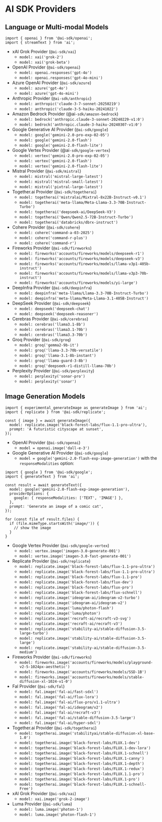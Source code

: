 # AI SDK Providers

## Language or Multi-modal Models

```
import { openai } from '@ai-sdk/openai';
import { streamText } from 'ai';
```

- xAI Grok Provider (`@ai-sdk/xai`)
  - `model: xai('grok-2')`
  - `model: xai('grok-beta')`
- OpenAI Provider (`@ai-sdk/openai`)
  - `model: openai.responses('gpt-4o')`
  - `model: openai.responses('gpt-4o-mini')`
- Azure OpenAI Provider (`@ai-sdk/azure`)
  - `model: azure('gpt-4o')`
  - `model: azure('gpt-4o-mini')`
- Anthropic Provider (`@ai-sdk/anthropic`)
  - `model: anthropic('claude-3-7-sonnet-20250219')`
  - `model: anthropic('claude-3-5-haiku-20241022')`
- Amazon Bedrock Provider (@ai`-sdk/amazon-bedrock`)
  - `model: bedrock('anthropic.claude-3-sonnet-20240229-v1:0')`
  - `model: bedrock('anthropic.claude-3-haiku-20240307-v1:0')`
- Google Generative AI Provider (`@ai-sdk/google`)
  - `model: google('gemini-2.0-pro-exp-02-05')`
  - `model: google('gemini-2.0-flash')`
  - `model: google('gemini-2.0-flash-lite')`
- Google Vertex Provider (@ai`-sdk/google-vertex`)
  - `model: vertex('gemini-2.0-pro-exp-02-05')`
  - `model: vertex('gemini-2.0-flash')`
  - `model: vertex('gemini-2.0-flash-lite')`
- Mistral Provider (`@ai-sdk/mistral`)
  - `model: mistral('mistral-large-latest')`
  - `model: mistral('mistral-small-latest')`
  - `model: mistral('pixtral-large-latest')`
- Together.ai Provider (`@ai-sdk/togetherai`)
  - `model: togetherai('mistralai/Mixtral-8x22B-Instruct-v0.1')`
  - `model: togetherai('meta-llama/Meta-Llama-3.3-70B-Instruct-Turbo')`
  - `model: togetherai('deepseek-ai/DeepSeek-V3')`
  - `model: togetherai('Qwen/Qwen2.5-72B-Instruct-Turbo')`
  - `model: togetherai('databricks/dbrx-instruct')`
- Cohere Provider (`@ai-sdk/cohere`)
  - `model: cohere('command-a-03-2025')`
  - `model: cohere('command-r-plus')`
  - `model: cohere('command-r')`
- Fireworks Provider (`@ai-sdk/fireworks`)
  - `model: fireworks('accounts/fireworks/models/deepseek-r1')`
  - `model: fireworks('accounts/fireworks/models/deepseek-v3')`
  - `model: fireworks('accounts/fireworks/models/llama-v3p1-405b-instruct')`
  - `model: fireworks('accounts/fireworks/models/llama-v3p3-70b-instruct')`
  - `model: fireworks('accounts/fireworks/models/yi-large')`
- DeepInfra Provider (`@ai-sdk/deepinfra`)
  - `model: deepinfra('meta-llama/Llama-3.3-70B-Instruct-Turbo')`
  - `model: deepinfra('meta-llama/Meta-Llama-3.1-405B-Instruct')`
- DeepSeek Provider (`@ai-sdk/deepseek`)
  - `model: deepseek('deepseek-chat')`
  - `model: deepseek('deepseek-reasoner')`
- Cerebras Provider (`@ai-sdk/cerebras`)
  - `model: cerebras('llama3.1-8b')`
  - `model: cerebras('llama3.1-70b')`
  - `model: cerebras('llama3.3-70b')`
- Groq Provider (`@ai-sdk/groq`)
  - `model: groq('gemma2-9b-it')`
  - `model: groq('llama-3.3-70b-versatile')`
  - `model: groq('llama-3.1-8b-instant')`
  - `model: groq('llama-guard-3-8b')`
  - `model: groq('deepseek-r1-distill-llama-70b')`
- Perplexity Provider (`@ai-sdk/perplexity`)
  - `model: perplexity('sonar-pro')`
  - `model: perplexity('sonar')`

## Image Generation Models

```
import { experimental_generateImage as generateImage } from 'ai';
import { replicate } from '@ai-sdk/replicate';

const { image } = await generateImage({
  model: replicate.image('black-forest-labs/flux-1.1-pro-ultra'),
  prompt: 'A futuristic cityscape at sunset',
});
```

- OpenAI Provider (`@ai-sdk/openai`)
  - `model = openai.image('dall-e-3')`
- Google Generative AI Provider (`@ai-sdk/google`)
  - `model = google('gemini-2.0-flash-exp-image-generation')` with the `responseModalities` option:
```
import { google } from '@ai-sdk/google';
import { generateText } from 'ai';

const result = await generateText({
  model: google('gemini-2.0-flash-exp-image-generation'),
  providerOptions: {
    google: { responseModalities: ['TEXT', 'IMAGE'] },
  },
  prompt: 'Generate an image of a comic cat',
});

for (const file of result.files) {
  if (file.mimeType.startsWith('image/')) {
    // show the image
  }
}
```
- Google Vertex Provider (`@ai-sdk/google-vertex`)
  - `model: vertex.image('imagen-3.0-generate-001')`
  - `model: vertex.image('imagen-3.0-fast-generate-001')`
- Replicate Provider (`@ai-sdk/replicate`)
  - `model: replicate.image('black-forest-labs/flux-1.1-pro-ultra')`
  - `model: replicate.image('black-forest-labs/flux-1.1-pro-ultra')`
  - `model: replicate.image('black-forest-labs/flux-1.1-pro')`
  - `model: replicate.image('black-forest-labs/flux-dev')`
  - `model: replicate.image('black-forest-labs/flux-pro')`
  - `model: replicate.image('black-forest-labs/flux-schnell')`
  - `model: replicate.image('ideogram-ai/ideogram-v2-turbo')`
  - `model: replicate.image('ideogram-ai/ideogram-v2')`
  - `model: replicate.image('luma/photon-flash')`
  - `model: replicate.image('luma/photon')`
  - `model: replicate.image('recraft-ai/recraft-v3-svg')`
  - `model: replicate.image('recraft-ai/recraft-v3')`
  - `model: replicate.image('stability-ai/stable-diffusion-3.5-large-turbo')`
  - `model: replicate.image('stability-ai/stable-diffusion-3.5-large')`
  - `model: replicate.image('stability-ai/stable-diffusion-3.5-medium')`
- Fireworks Provider (`@ai-sdk/fireworks`)
  - `model: fireworks.image('accounts/fireworks/models/playground-v2-5-1024px-aesthetic')`
  - `model: fireworks.image('accounts/fireworks/models/SSD-1B')`
  - `model: fireworks.image('accounts/fireworks/models/stable-diffusion-xl-1024-v1-0')`
- Fal Provider (`@ai-sdk/fal`)
  - `model: fal.image('fal-ai/fast-sdxl')`
  - `model: fal.image('fal-ai/flux-lora')`
  - `model: fal.image('fal-ai/flux-pro/v1.1-ultra')`
  - `model: fal.image('fal-ai/ideogram/v2')`
  - `model: fal.image('fal-ai/recraft-v3')`
  - `model: fal.image('fal-ai/stable-diffusion-3.5-large')`
  - `model: fal.image('fal-ai/hyper-sdxl')`
- Together.ai Provider (`@ai-sdk/togetherai`)
  - `model: togetherai.image('stabilityai/stable-diffusion-xl-base-1.0')`
  - `model: togetherai.image('black-forest-labs/FLUX.1-dev')`
  - `model: togetherai.image('black-forest-labs/FLUX.1-dev-lora')`
  - `model: togetherai.image('black-forest-labs/FLUX.1-schnell')`
  - `model: togetherai.image('black-forest-labs/FLUX.1-canny')`
  - `model: togetherai.image('black-forest-labs/FLUX.1-depth')`
  - `model: togetherai.image('black-forest-labs/FLUX.1-redux')`
  - `model: togetherai.image('black-forest-labs/FLUX.1.1-pro')`
  - `model: togetherai.image('black-forest-labs/FLUX.1-pro')`
  - `model: togetherai.image('black-forest-labs/FLUX.1-schnell-Free')`
- xAI Grok Provider (`@ai-sdk/xai`)
  - `model: xai.image('grok-2-image')`
- Luma Provider (`@ai-sdk/luma`)
  - `model: luma.image('photon-1')`
  - `model: luma.image('photon-flash-1')`
